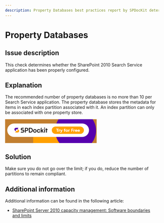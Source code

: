 ```yaml
---
description: Property Databases best practices report by SPDocKit determines whether the SharePoint 2010 Search Service application has been properly configured.
---
```


# Property Databases

## Issue description

This check determines whether the SharePoint 2010 Search Service application has been properly configured.

## Explanation

The recommended number of property databases is no more than 10 per Search Service application. The property database stores the metadata for items in each index partition associated with it. An index partition can only be associated with one property store.

[![Download SPDocKit](../../../../static/img/spdockit-download.png)](http://bit.ly/2US0Zna)

## Solution

Make sure you do not go over the limit; if you do, reduce the number of partitions to remain compliant.

## Additional information

Additional information can be found in the following article:

* [SharePoint Server 2010 capacity management: Software boundaries and limits](https://technet.microsoft.com/en-us/library/cc262787%28v=office.14%29.aspx) 

